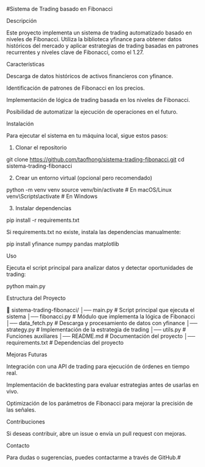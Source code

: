  #Sistema de Trading basado en Fibonacci

Descripción

Este proyecto implementa un sistema de trading automatizado basado en niveles de Fibonacci. Utiliza la biblioteca yfinance para obtener datos históricos del mercado y aplicar estrategias de trading basadas en patrones recurrentes y niveles clave de Fibonacci, como el 1.27.

Características

Descarga de datos históricos de activos financieros con yfinance.

Identificación de patrones de Fibonacci en los precios.

Implementación de lógica de trading basada en los niveles de Fibonacci.

Posibilidad de automatizar la ejecución de operaciones en el futuro.

Instalación

Para ejecutar el sistema en tu máquina local, sigue estos pasos:

1. Clonar el repositorio

git clone https://github.com/taofhong/sistema-trading-fibonacci.git
cd sistema-trading-fibonacci

2. Crear un entorno virtual (opcional pero recomendado)

python -m venv venv
source venv/bin/activate  # En macOS/Linux
venv\Scripts\activate  # En Windows

3. Instalar dependencias

pip install -r requirements.txt

Si requirements.txt no existe, instala las dependencias manualmente:

pip install yfinance numpy pandas matplotlib

Uso

Ejecuta el script principal para analizar datos y detectar oportunidades de trading:

python main.py

Estructura del Proyecto

📁 sistema-trading-fibonacci/
│── main.py          # Script principal que ejecuta el sistema
│── fibonacci.py     # Módulo que implementa la lógica de Fibonacci
│── data_fetch.py    # Descarga y procesamiento de datos con yfinance
│── strategy.py      # Implementación de la estrategia de trading
│── utils.py         # Funciones auxiliares
│── README.md        # Documentación del proyecto
│── requirements.txt # Dependencias del proyecto

Mejoras Futuras

Integración con una API de trading para ejecución de órdenes en tiempo real.

Implementación de backtesting para evaluar estrategias antes de usarlas en vivo.

Optimización de los parámetros de Fibonacci para mejorar la precisión de las señales.

Contribuciones

Si deseas contribuir, abre un issue o envía un pull request con mejoras.

Contacto

Para dudas o sugerencias, puedes contactarme a través de GitHub.#
